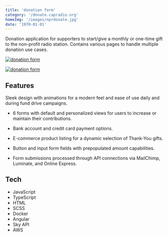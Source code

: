 ```yaml
---
title: 'donation form'
category: '/donate.capradio.org'
homeImg: '/images/nprdonate.jpg'
date: '1970-01-01'
---
```


 Donation application for supporters to start/give a monthly or one-time gift to the non-profit radio station. Contains various pages to handle multiple donation use cases.

[![donation form](/images/capDF.png "donation form")](https://donate.capradio.org/)

<!-- Mob img intrinsic size 370x663 for proper placement & scaling -->
[![donation form](/images/personalDonate2.png "donation form")](https://donate.capradio.org/additional)

## Features
Sleek design with animations for a modern feel and ease of use daily and during fund drive campaigns.

- 6 forms with default and personalized views for users to increase or maintain their contributions.

- Bank account and credit card payment options.

- E-commerce product listing for a dynamic selection of Thank-You gifts.

- Button and input form fields with prepopulated amount capabilities.

- Form submissions processed through API connections via MailChimp, Luminate, and Online Express.

## Tech
- JavaScript
- TypeScript
- HTML
- SCSS
- Docker
- Angular
- Sky API
- AWS